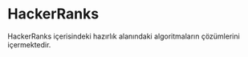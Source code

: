 # HackerRanks

HackerRanks içerisindeki hazırlık alanındaki algoritmaların çözümlerini içermektedir. 

